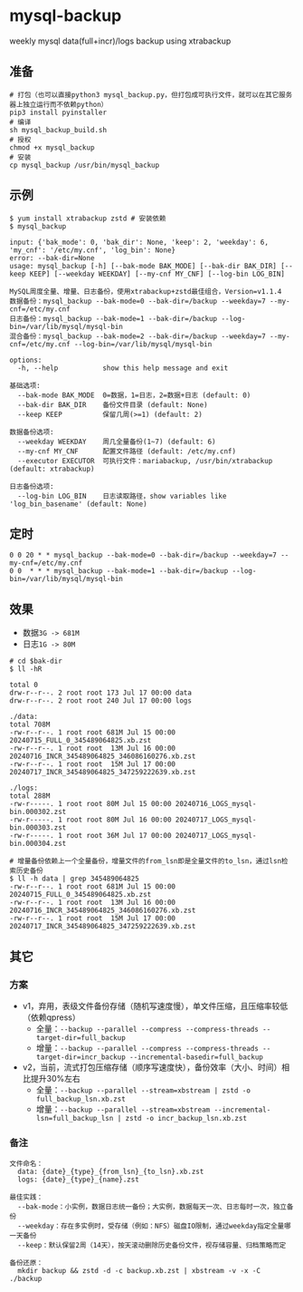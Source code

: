 # mysql-backup

weekly mysql data(full+incr)/logs backup using xtrabackup

## 准备

```shell
# 打包（也可以直接python3 mysql_backup.py，但打包成可执行文件，就可以在其它服务器上独立运行而不依赖python）
pip3 install pyinstaller
# 编译
sh mysql_backup_build.sh
# 授权
chmod +x mysql_backup
# 安装
cp mysql_backup /usr/bin/mysql_backup
```

## 示例

```shell
$ yum install xtrabackup zstd # 安装依赖
$ mysql_backup

input: {'bak_mode': 0, 'bak_dir': None, 'keep': 2, 'weekday': 6, 'my_cnf': '/etc/my.cnf', 'log_bin': None}
error: --bak-dir=None
usage: mysql_backup [-h] [--bak-mode BAK_MODE] [--bak-dir BAK_DIR] [--keep KEEP] [--weekday WEEKDAY] [--my-cnf MY_CNF] [--log-bin LOG_BIN]

MySQL周度全量、增量、日志备份，使用xtrabackup+zstd最佳组合，Version=v1.1.4
数据备份：mysql_backup --bak-mode=0 --bak-dir=/backup --weekday=7 --my-cnf=/etc/my.cnf
日志备份：mysql_backup --bak-mode=1 --bak-dir=/backup --log-bin=/var/lib/mysql/mysql-bin
混合备份：mysql_backup --bak-mode=2 --bak-dir=/backup --weekday=7 --my-cnf=/etc/my.cnf --log-bin=/var/lib/mysql/mysql-bin

options:
  -h, --help           show this help message and exit

基础选项:
  --bak-mode BAK_MODE  0=数据，1=日志，2=数据+日志 (default: 0)
  --bak-dir BAK_DIR    备份文件目录 (default: None)
  --keep KEEP          保留几周(>=1) (default: 2)

数据备份选项:
  --weekday WEEKDAY    周几全量备份(1~7) (default: 6)
  --my-cnf MY_CNF      配置文件路径 (default: /etc/my.cnf)
  --executor EXECUTOR  可执行文件：mariabackup, /usr/bin/xtrabackup (default: xtrabackup)  

日志备份选项:
  --log-bin LOG_BIN    日志读取路径，show variables like 'log_bin_basename' (default: None)
```

## 定时

```crontab
0 0 20 * * mysql_backup --bak-mode=0 --bak-dir=/backup --weekday=7 --my-cnf=/etc/my.cnf
0 0  * * * mysql_backup --bak-mode=1 --bak-dir=/backup --log-bin=/var/lib/mysql/mysql-bin
```

## 效果

- 数据`3G -> 681M`
- 日志`1G -> 80M`

```shell
# cd $bak-dir
$ ll -hR

total 0
drw-r--r--. 2 root root 173 Jul 17 00:00 data
drw-r--r--. 2 root root 240 Jul 17 00:00 logs

./data:
total 708M
-rw-r--r--. 1 root root 681M Jul 15 00:00 20240715_FULL_0_345489064825.xb.zst
-rw-r--r--. 1 root root  13M Jul 16 00:00 20240716_INCR_345489064825_346086160276.xb.zst
-rw-r--r--. 1 root root  15M Jul 17 00:00 20240717_INCR_345489064825_347259222639.xb.zst

./logs:
total 288M
-rw-r-----. 1 root root 80M Jul 15 00:00 20240716_LOGS_mysql-bin.000302.zst
-rw-r-----. 1 root root 80M Jul 16 00:00 20240717_LOGS_mysql-bin.000303.zst
-rw-r-----. 1 root root 36M Jul 17 00:00 20240717_LOGS_mysql-bin.000304.zst

# 增量备份依赖上一个全量备份，增量文件的from_lsn即是全量文件的to_lsn，通过lsn检索历史备份
$ ll -h data | grep 345489064825
-rw-r--r--. 1 root root 681M Jul 15 00:00 20240715_FULL_0_345489064825.xb.zst
-rw-r--r--. 1 root root  13M Jul 16 00:00 20240716_INCR_345489064825_346086160276.xb.zst
-rw-r--r--. 1 root root  15M Jul 17 00:00 20240717_INCR_345489064825_347259222639.xb.zst
```

## 其它

### 方案

- v1，弃用，表级文件备份存储（随机写速度慢），单文件压缩，且压缩率较低（依赖qpress）
    - 全量：`--backup --parallel --compress --compress-threads --target-dir=full_backup`
    - 增量：`--backup --parallel --compress --compress-threads --target-dir=incr_backup --incremental-basedir=full_backup`
- v2，当前，流式打包压缩存储（顺序写速度快），备份效率（大小、时间）相比提升30%左右
    - 全量：`--backup --parallel --stream=xbstream | zstd -o full_backup_lsn.xb.zst`
    - 增量：`--backup --parallel --stream=xbstream --incremental-lsn=full_backup_lsn | zstd -o incr_backup_lsn.xb.zst`

### 备注

```
文件命名：
  data: {date}_{type}_{from_lsn}_{to_lsn}.xb.zst
  logs: {date}_{type}_{name}.zst

最佳实践：
  --bak-mode：小实例，数据日志统一备份；大实例，数据每天一次、日志每时一次，独立备份
  --weekday：存在多实例时，受存储（例如：NFS）磁盘IO限制，通过weekday指定全量哪一天备份
  --keep：默认保留2周（14天），按天滚动删除历史备份文件，视存储容量、归档策略而定

备份还原：
  mkdir backup && zstd -d -c backup.xb.zst | xbstream -v -x -C ./backup
```
